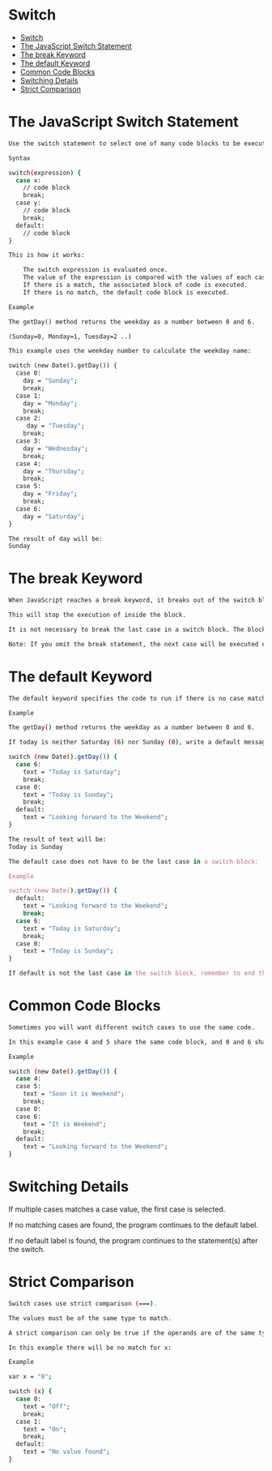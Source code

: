 # Switch

- [Switch](#switch)
- [The JavaScript Switch Statement](#the-javascript-switch-statement)
- [The break Keyword](#the-break-keyword)
- [The default Keyword](#the-default-keyword)
- [Common Code Blocks](#common-code-blocks)
- [Switching Details](#switching-details)
- [Strict Comparison](#strict-comparison)

# The JavaScript Switch Statement

```bash
Use the switch statement to select one of many code blocks to be executed.

Syntax

switch(expression) {
  case x:
    // code block
    break;
  case y:
    // code block
    break;
  default:
    // code block
}

This is how it works:

    The switch expression is evaluated once.
    The value of the expression is compared with the values of each case.
    If there is a match, the associated block of code is executed.
    If there is no match, the default code block is executed.

Example

The getDay() method returns the weekday as a number between 0 and 6.

(Sunday=0, Monday=1, Tuesday=2 ..)

This example uses the weekday number to calculate the weekday name:

switch (new Date().getDay()) {
  case 0:
    day = "Sunday";
    break;
  case 1:
    day = "Monday";
    break;
  case 2:
     day = "Tuesday";
    break;
  case 3:
    day = "Wednesday";
    break;
  case 4:
    day = "Thursday";
    break;
  case 5:
    day = "Friday";
    break;
  case 6:
    day = "Saturday";
}

The result of day will be:
Sunday
```

# The break Keyword

```bash
When JavaScript reaches a break keyword, it breaks out of the switch block.

This will stop the execution of inside the block.

It is not necessary to break the last case in a switch block. The block breaks (ends) there anyway.

Note: If you omit the break statement, the next case will be executed even if the evaluation does not match the case.
```

# The default Keyword

```bash
The default keyword specifies the code to run if there is no case match:

Example

The getDay() method returns the weekday as a number between 0 and 6.

If today is neither Saturday (6) nor Sunday (0), write a default message:

switch (new Date().getDay()) {
  case 6:
    text = "Today is Saturday";
    break;
  case 0:
    text = "Today is Sunday";
    break;
  default:
    text = "Looking forward to the Weekend";
}

The result of text will be:
Today is Sunday

The default case does not have to be the last case in a switch block:

Example

switch (new Date().getDay()) {
  default:
    text = "Looking forward to the Weekend";
    break;
  case 6:
    text = "Today is Saturday";
    break;
  case 0:
    text = "Today is Sunday";
}

If default is not the last case in the switch block, remember to end the default case with a break.
```

# Common Code Blocks

```bash
Sometimes you will want different switch cases to use the same code.

In this example case 4 and 5 share the same code block, and 0 and 6 share another code block:

Example

switch (new Date().getDay()) {
  case 4:
  case 5:
    text = "Soon it is Weekend";
    break;
  case 0:
  case 6:
    text = "It is Weekend";
    break;
  default:
    text = "Looking forward to the Weekend";
}
```

# Switching Details

If multiple cases matches a case value, the first case is selected.

If no matching cases are found, the program continues to the default label.

If no default label is found, the program continues to the statement(s) after the switch.

# Strict Comparison

```bash
Switch cases use strict comparison (===).

The values must be of the same type to match.

A strict comparison can only be true if the operands are of the same type.

In this example there will be no match for x:

Example

var x = "0";

switch (x) {
  case 0:
    text = "Off";
    break;
  case 1:
    text = "On";
    break;
  default:
    text = "No value found";
} 
```
